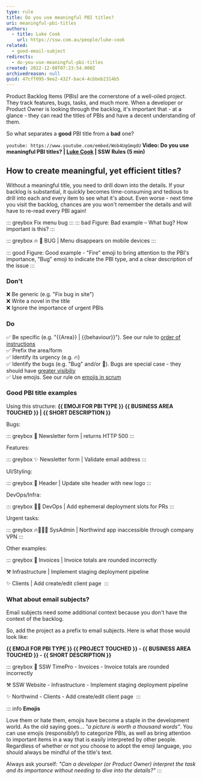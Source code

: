 ```yaml
---
type: rule
title: Do you use meaningful PBI titles?
uri: meaningful-pbi-titles
authors:
  - title: Luke Cook
    url: https://ssw.com.au/people/luke-cook
related:
  - good-email-subject
redirects:
  - do-you-use-meaningful-pbi-titles
created: 2022-12-08T07:23:54.000Z
archivedreason: null
guid: 47cff095-9ee2-432f-bac4-4cbbeb2314b5
---
```


Product Backlog Items (PBIs) are the cornerstone of a well-oiled project. They track features, bugs, tasks, and much more. When a developer or Product Owner is looking through the backlog, it's important that - at a glance -  they can read the titles of PBIs and have a decent understanding of them.

So what separates a **good** PBI title from a **bad** one?

<!--endintro-->

`youtube: https://www.youtube.com/embed/Wob4UgGmqdU`
**Video: Do you use meaningful PBI titles? | [Luke Cook](https://ssw.com.au/people/luke-cook/) | SSW Rules (5 min)**

## How to create meaningful, yet efficient titles?

Without a meaningful title, you need to drill down into the details. If your backlog is substantial, it quickly becomes time-consuming and tedious to drill into each and every item to see what it's about. Even worse - next time you visit the backlog, chances are you won't remember the details and will have to re-read every PBI again!

::: greybox
Fix menu bug
:::
::: bad
Figure: Bad example – What bug? How important is this?
:::

::: greybox
🔥 🐛 BUG | Menu disappears on mobile devices
:::

::: good
Figure: Good example - "Fire" emoji to bring attention to the PBI's importance, "Bug" emoji to indicate the PBI type, and a clear description of the issue
:::

### Don't

❌ Be generic (e.g. "Fix bug in site")  
❌ Write a novel in the title  
❌ Ignore the importance of urgent PBIs

### Do

✅ Be specific (e.g. "{{Area}} | {{behaviour}}"). See our rule to [order of instructions](/use-the-right-order-of-instructions)   
✅ Prefix the area/form  
✅ Identify its urgency (e.g. 🔥)  
✅ Identify the bugs (e.g. "Bug" and/or 🐛). Bugs are special case - they should have [greater visibiliy](/management-do-you-fix-bugs-first)  
✅ Use emojis. See our rule on [emojis in scrum](/which-emojis-to-use-in-scrum)


### Good PBI title examples

Using this structure: **{{ EMOJI FOR PBI TYPE }} {{ BUSINESS AREA TOUCHED }} | {{ SHORT DESCRIPTION }}**

Bugs:

::: greybox
🐛 Newsletter form | returns HTTP 500
:::

Features:

::: greybox
✨ Newsletter form | Validate email address
:::

UI/Styling:

::: greybox
💄 Header | Update site header with new logo
:::

DevOps/Infra:

::: greybox
👷‍♂️ DevOps | Add ephemeral deployment slots for PRs
:::

Urgent tasks:

::: greybox
🔥🐛👷‍♂️ SysAdmin | Northwind app inaccessible through company VPN
:::
  
Other examples:


::: greybox
🐛 Invoices | Invoice totals are rounded incorrectly  
  
⚒️ Infrastructure | Implement staging deployment pipeline 

✨ Clients | Add create/edit client page 
:::

### What about email subjects?

Email subjects need some additional context because you don't have the context of the backlog.

So, add the project as a prefix to email subjects. Here is what those would look like: 

**{{ EMOJI FOR PBI TYPE }} {{ PROJECT TOUCHED }} - {{ BUSINESS AREA TOUCHED }} - {{ SHORT DESCRIPTION }}**

::: greybox
🐛 SSW TimePro - Invoices - Invoice totals are rounded incorrectly

⚒️ SSW Website - Infrastructure - Implement staging deployment pipeline
  
✨ Northwind - Clients - Add create/edit client page 
:::

::: info
**Emojis** 

Love them or hate them, emojis have become a staple in the development world. As the old saying goes... _"a picture is worth a thousand words"_. You can use emojis (responsibly!) to categorize PBIs, as well as bring attention to important items in a way that is easily interpreted by other people.
Regardless of whether or not you choose to adopt the emoji language, you should always be mindful of the title's text. 

Always ask yourself: _"Can a developer (or Product Owner) interpret the task and its importance without needing to dive into the details?"_
:::
